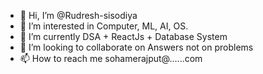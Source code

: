 - 👋 Hi, I’m @Rudresh-sisodiya
- 👀 I’m interested in Computer, ML, AI, OS.
- 🌱 I’m currently DSA + ReactJs + Database System
- 💞️ I’m looking to collaborate on Answers not on problems
- 📫 How to reach me sohamerajput@......com

<!---
Rudresh-sisode/Rudresh-sisode is a ✨ special ✨ repository because its `README.md` (this file) appears on your GitHub profile.
You can click the Preview link to take a look at your changes.
--->
